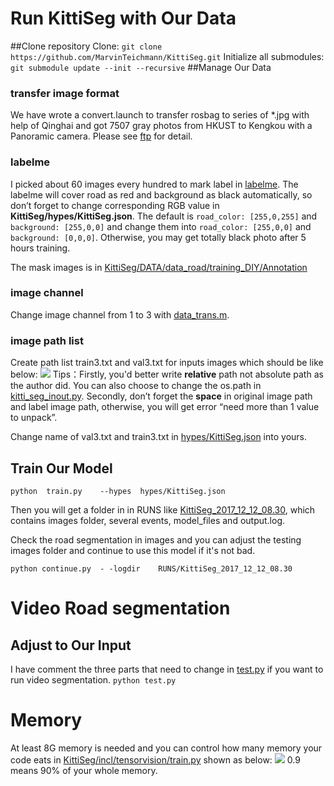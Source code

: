 
# Run KittiSeg with Our Data
##Clone repository
Clone:
`git clone https://github.com/MarvinTeichmann/KittiSeg.git`
Initialize all submodules:
 `git submodule update --init --recursive`
##Manage Our Data
### transfer image format
We have wrote a convert.launch to transfer rosbag  to series of *.jpg with help of Qinghai and got 7507 gray photos from HKUST to Kengkou with a Panoramic camera. Please see [ftp](ftp://ftp.ram-lab.com/write/zhanghui/) for detail.
### labelme
I picked about 60 images every hundred to mark label in [labelme](http://labelme.csail.mit.edu/Release3.0/). The labelme will cover road as red and background as black automatically, so don’t forget to change corresponding RGB value in **KittiSeg/hypes/KittiSeg.json**. The default is `road_color: [255,0,255]` and `background: [255,0,0]` and change them into `road_color: [255,0,0]` and `background: [0,0,0]`. Otherwise, you may get totally black photo after 5 hours training. 

The mask images is in [KittiSeg/DATA/data_road/training_DIY/Annotation](http://ee4e068.ee.ust.hk:8001/tree/usr/app/KittiSeg/DATA/data_road/training_DIY/Annotation)
### image channel
Change image channel from 1 to 3 with [data_trans.m](http://ee4e068.ee.ust.hk:8001/view/usr/app/KittiSeg/data_trans.m). 
### image path list 
Create path list train3.txt and val3.txt for inputs images which should be like below: ![](imagepath.png)
Tips：Firstly, you'd better write **relative** path not absolute path as the author did. You can also choose to change the os.path in [kitti\_seg\_inout.py](http://ee4e068.ee.ust.hk:8001/edit/usr/app/KittiSeg/inputs/kitti_seg_input.py). Secondly, don’t forget the **space** in original image path and label image path, otherwise, you will get error “need more than 1 value to unpack”.

Change name of val3.txt and train3.txt in [hypes/KittiSeg.json](http://ee4e068.ee.ust.hk:8001/edit/usr/app/KittiSeg/hypes/KittiSeg.json) into yours.
## Train Our Model
`python  train.py    --hypes  hypes/KittiSeg.json`

Then you will get a folder in in RUNS like [KittiSeg\_2017\_12\_12\_08.30](http://ee4e068.ee.ust.hk:8001/tree/usr/app/KittiSeg/RUNS/KittiSeg_2017_12_12_08.30), which contains images folder, several events, model_files and output.log. 

Check the road segmentation in images and you can adjust the testing images folder and  continue to use this model if it's not bad.

`python continue.py  - -logdir    RUNS/KittiSeg_2017_12_12_08.30`

# Video Road segmentation
## Adjust to Our Input
I have comment the three parts that need to change in
[test.py](http://ee4e068.ee.ust.hk:8001/edit/usr/app/KittiSeg/test.py) if you want to run video segmentation. 
`python test.py`

# Memory
At least 8G memory is needed and you can control how many memory your code eats in [KittiSeg/incl/tensorvision/train.py](http://ee4e068.ee.ust.hk:8001/edit/usr/app/KittiSeg/incl/tensorvision/train.py) shown as below:
![](memory.png)
0.9 means 90% of your whole memory.


